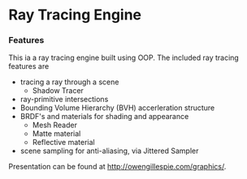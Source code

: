 # Ray Tracing Engine

### Features

This ia a ray tracing engine built using OOP. The included ray tracing features are

- tracing a ray through a scene
  - Shadow Tracer
- ray-primitive intersections
- Bounding Volume Hierarchy (BVH) accerleration structure
- BRDF's and materials for shading and appearance
  - Mesh Reader
  - Matte material
  - Reflective material
- scene sampling for anti-aliasing, via Jittered Sampler

Presentation can be found at http://owengillespie.com/graphics/.


